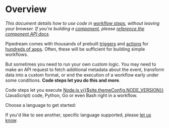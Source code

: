 # Overview

_This document details how to use code in [workflow steps](/workflows/steps/), without leaving your browser. If you're building a [component](/components/), please [reference the component API docs](/components/api/)._

Pipedream comes with thousands of prebuilt [triggers](/workflows/steps/triggers/) and [actions](/components/actions/) for [hundreds of apps](https://pipedream.com/apps). Often, these will be sufficient for building simple workflows.

But sometimes you need to run your own custom logic. You may need to make an API request to fetch additional metadata about the event, transform  data into a custom format, or end the execution of a workflow early under some conditions. **Code steps let you do this and more**.

Code steps let you execute [Node.js v{{$site.themeConfig.NODE_VERSION}}](https://nodejs.org/) (JavaScript) code, Python, Go or even Bash right in a workflow.

Choose a language to get started:

<div class="grid grid-cols-2">
<LanguageLink name="Node.js" link="/code/nodejs/" :icon="this.$site.themeConfig.icons.nodejs.with_title"/>
<LanguageLink name="Python" link="/code/python/" :icon="this.$site.themeConfig.icons.python.with_title"/>
<LanguageLink name="Go" link="/code/go/" :icon="this.$site.themeConfig.icons.go.with_title"/>
<LanguageLink name="Bash" link="/code/bash/" :icon="this.$site.themeConfig.icons.bash.with_title"/>
</div>

If you'd like to see another, specific language supported, please [let us know](https://pipedream.com/community).

<Footer />
